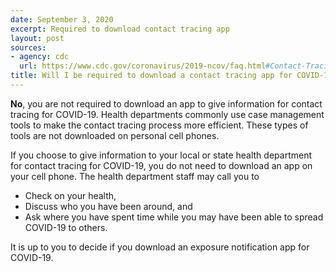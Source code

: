 ```yaml
---
date: September 3, 2020
excerpt: Required to download contact tracing app
layout: post
sources:
- agency: cdc
  url: https://www.cdc.gov/coronavirus/2019-ncov/faq.html#Contact-Tracing
title: Will I be required to download a contact tracing app for COVID-19 on my phone?
---
```


**No**, you are not required to download an app to give information for contact tracing for COVID-19. Health departments commonly use case management tools to make the contact tracing process more efficient. These types of tools are not downloaded on personal cell phones.

If you choose to give information to your local or state health department for contact tracing for COVID-19, you do not need to download an app on your cell phone. The health department staff may call you to
- Check on your health,
- Discuss who you have been around, and
- Ask where you have spent time while you may have been able to spread COVID-19 to others.

It is up to you to decide if you download an exposure notification app for COVID-19.
